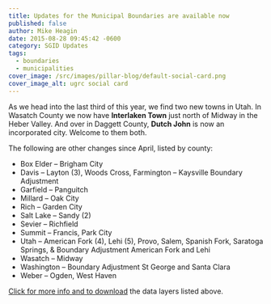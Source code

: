 ```yaml
---
title: Updates for the Municipal Boundaries are available now
published: false
author: Mike Heagin
date: 2015-08-28 09:45:42 -0600
category: SGID Updates
tags:
  - boundaries
  - municipalities
cover_image: /src/images/pillar-blog/default-social-card.png
cover_image_alt: ugrc social card
---
```


As we head into the last third of this year, we find two new towns in Utah. In Wasatch County we now have **Interlaken Town** just north of Midway in the Heber Valley. And over in Daggett County, **Dutch John** is now an incorporated city. Welcome to them both.

The following are other changes since April, listed by county:

- Box Elder – Brigham City
- Davis – Layton (3), Woods Cross, Farmington – Kaysville Boundary Adjustment
- Garfield – Panguitch
- Millard – Oak City
- Rich – Garden City
- Salt Lake – Sandy (2)
- Sevier – Richfield
- Summit – Francis, Park City
- Utah – American Fork (4), Lehi (5), Provo, Salem, Spanish Fork, Saratoga Springs, & Boundary Adjustment American Fork and Lehi
- Wasatch – Midway
- Washington – Boundary Adjustment St George and Santa Clara
- Weber – Ogden, West Haven

[Click for more info and to download](/products/sgid/boundaries/municipal/) the data layers listed above.
